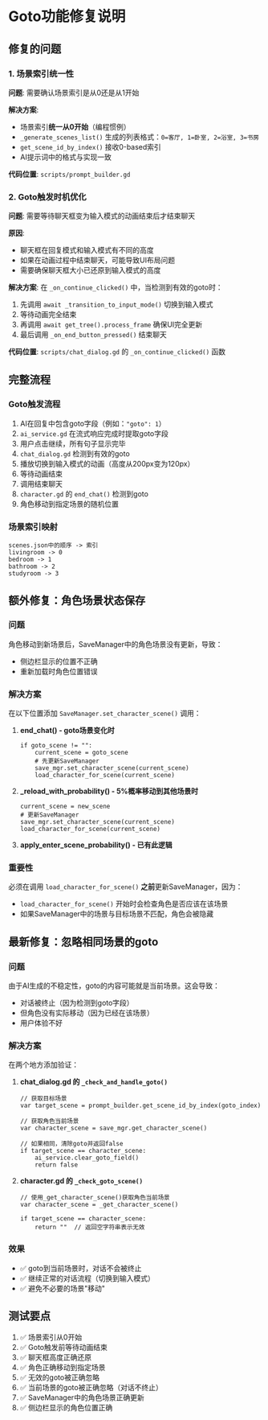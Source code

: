 # Goto功能修复说明

## 修复的问题

### 1. 场景索引统一性
**问题**: 需要确认场景索引是从0还是从1开始

**解决方案**:
- 场景索引**统一从0开始**（编程惯例）
- `_generate_scenes_list()` 生成的列表格式：`0=客厅, 1=卧室, 2=浴室, 3=书房`
- `get_scene_id_by_index()` 接收0-based索引
- AI提示词中的格式与实现一致

**代码位置**: `scripts/prompt_builder.gd`

### 2. Goto触发时机优化
**问题**: 需要等待聊天框变为输入模式的动画结束后才结束聊天

**原因**: 
- 聊天框在回复模式和输入模式有不同的高度
- 如果在动画过程中结束聊天，可能导致UI布局问题
- 需要确保聊天框大小已还原到输入模式的高度

**解决方案**:
在 `_on_continue_clicked()` 中，当检测到有效的goto时：
1. 先调用 `await _transition_to_input_mode()` 切换到输入模式
2. 等待动画完全结束
3. 再调用 `await get_tree().process_frame` 确保UI完全更新
4. 最后调用 `_on_end_button_pressed()` 结束聊天

**代码位置**: `scripts/chat_dialog.gd` 的 `_on_continue_clicked()` 函数

## 完整流程

### Goto触发流程
1. AI在回复中包含goto字段（例如：`"goto": 1`）
2. `ai_service.gd` 在流式响应完成时提取goto字段
3. 用户点击继续，所有句子显示完毕
4. `chat_dialog.gd` 检测到有效的goto
5. 播放切换到输入模式的动画（高度从200px变为120px）
6. 等待动画结束
7. 调用结束聊天
8. `character.gd` 的 `end_chat()` 检测到goto
9. 角色移动到指定场景的随机位置

### 场景索引映射
```
scenes.json中的顺序 -> 索引
livingroom -> 0
bedroom -> 1
bathroom -> 2
studyroom -> 3
```

## 额外修复：角色场景状态保存

### 问题
角色移动到新场景后，SaveManager中的角色场景没有更新，导致：
- 侧边栏显示的位置不正确
- 重新加载时角色位置错误

### 解决方案
在以下位置添加 `SaveManager.set_character_scene()` 调用：

1. **end_chat() - goto场景变化时**
   ```gdscript
   if goto_scene != "":
       current_scene = goto_scene
       # 先更新SaveManager
       save_mgr.set_character_scene(current_scene)
       load_character_for_scene(current_scene)
   ```

2. **_reload_with_probability() - 5%概率移动到其他场景时**
   ```gdscript
   current_scene = new_scene
   # 更新SaveManager
   save_mgr.set_character_scene(current_scene)
   load_character_for_scene(current_scene)
   ```

3. **apply_enter_scene_probability() - 已有此逻辑**

### 重要性
必须在调用 `load_character_for_scene()` **之前**更新SaveManager，因为：
- `load_character_for_scene()` 开始时会检查角色是否应该在该场景
- 如果SaveManager中的场景与目标场景不匹配，角色会被隐藏

## 最新修复：忽略相同场景的goto

### 问题
由于AI生成的不稳定性，goto的内容可能就是当前场景。这会导致：
- 对话被终止（因为检测到goto字段）
- 但角色没有实际移动（因为已经在该场景）
- 用户体验不好

### 解决方案
在两个地方添加验证：

1. **chat_dialog.gd 的 `_check_and_handle_goto()`**
   ```gdscript
   // 获取目标场景
   var target_scene = prompt_builder.get_scene_id_by_index(goto_index)
   
   // 获取角色当前场景
   var character_scene = save_mgr.get_character_scene()
   
   // 如果相同，清除goto并返回false
   if target_scene == character_scene:
       ai_service.clear_goto_field()
       return false
   ```

2. **character.gd 的 `_check_goto_scene()`**
   ```gdscript
   // 使用_get_character_scene()获取角色当前场景
   var character_scene = _get_character_scene()
   
   if target_scene == character_scene:
       return ""  // 返回空字符串表示无效
   ```

### 效果
- ✅ goto到当前场景时，对话不会被终止
- ✅ 继续正常的对话流程（切换到输入模式）
- ✅ 避免不必要的场景"移动"

## 测试要点
1. ✅ 场景索引从0开始
2. ✅ Goto触发前等待动画结束
3. ✅ 聊天框高度正确还原
4. ✅ 角色正确移动到指定场景
5. ✅ 无效的goto被正确忽略
6. ✅ 当前场景的goto被正确忽略（对话不终止）
7. ✅ SaveManager中的角色场景正确更新
8. ✅ 侧边栏显示的角色位置正确
